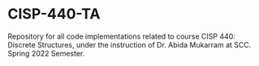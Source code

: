 # CISP-440-TA
Repository for all code implementations related to course CISP 440: Discrete Structures, under the instruction of Dr. Abida Mukarram at SCC. Spring 2022 Semester. 
